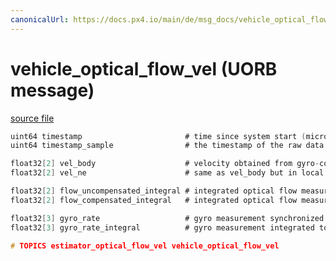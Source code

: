 ```yaml
---
canonicalUrl: https://docs.px4.io/main/de/msg_docs/vehicle_optical_flow_vel
---
```


# vehicle_optical_flow_vel (UORB message)



[source file](https://github.com/PX4/PX4-Autopilot/blob/release/1.13/msg/vehicle_optical_flow_vel.msg)

```c
uint64 timestamp                       # time since system start (microseconds)
uint64 timestamp_sample                # the timestamp of the raw data (microseconds)

float32[2] vel_body                    # velocity obtained from gyro-compensated and distance-scaled optical flow raw measurements in body frame(m/s)
float32[2] vel_ne                      # same as vel_body but in local frame (m/s)

float32[2] flow_uncompensated_integral # integrated optical flow measurement (rad)
float32[2] flow_compensated_integral   # integrated optical flow measurement compensated for angular motion (rad)

float32[3] gyro_rate                   # gyro measurement synchronized with flow measurements (rad/s)
float32[3] gyro_rate_integral          # gyro measurement integrated to flow rate and synchronized with flow measurements (rad)

# TOPICS estimator_optical_flow_vel vehicle_optical_flow_vel

```
